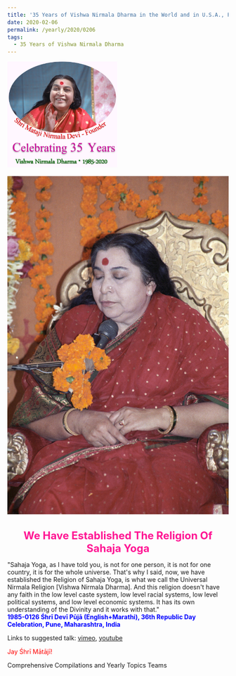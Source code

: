 ```yaml
---
title: '35 Years of Vishwa Nirmala Dharma in the World and in U.S.A., Post 2'
date: 2020-02-06
permalink: /yearly/2020/0206
tags:
  - 35 Years of Vishwa Nirmala Dharma
---
```


<div style="text-align: left"><img src="/images/Celebrating35YearsVishwaNirmalaDharma.png" width="250" /></div><br>

<div style="text-align: center"><img src="/images/image311.png" /></div>

<br>
<p style="color:DeepPink; text-align:center">
<font size="+2"><b>We Have Established The Religion Of Sahaja Yoga</b><br></font>
</p>

<p>
"Sahaja Yoga, as I have told you, is not for one person, it is not for one country, it is for the whole universe. That's why I said, now, we have established the Religion of Sahaja Yoga, is what we call the Universal Nirmala Religion [Vishwa Nirmala Dharma]. And this religion doesn't have any faith in the low level caste system, low level racial systems, low level political systems, and low level economic systems. It has its own understanding of the Divinity and it works with that."<br>
<font color="blue"><b>1985-0126 Śhrī Devī Pūjā (English+Marathi), 36th Republic Day Celebration, Pune, Maharashtra, India</b></font><br>
</p>

Links to suggested talk: <a href="https://vimeo.com/41815856"> vimeo</a>, <a href="https://www.youtube.com/watch?v=dQAcw76pONc"> youtube</a><br>

<p style="color:red;">Jay Śhrī Mātājī!<br></p>

Comprehensive Compilations and Yearly Topics Teams